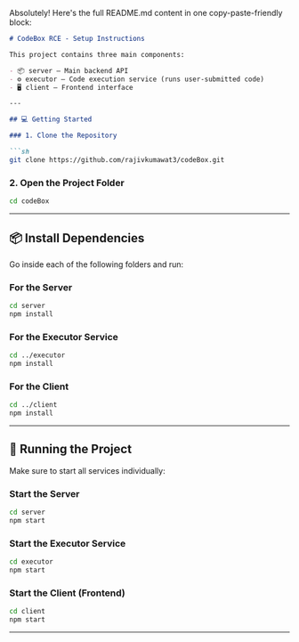 Absolutely! Here's the full README.md content in one copy-paste-friendly block:

````markdown
# CodeBox RCE - Setup Instructions

This project contains three main components:

- 📦 server – Main backend API
- ⚙️ executor – Code execution service (runs user-submitted code)
- 🖥️ client – Frontend interface

---

## 💻 Getting Started

### 1. Clone the Repository

```sh
git clone https://github.com/rajivkumawat3/codeBox.git
````

### 2. Open the Project Folder

```sh
cd codeBox
```

---

## 📦 Install Dependencies

Go inside each of the following folders and run:

### For the Server

```sh
cd server
npm install
```

### For the Executor Service

```sh
cd ../executor
npm install
```

### For the Client

```sh
cd ../client
npm install
```

---

## 🚀 Running the Project

Make sure to start all services individually:

### Start the Server

```sh
cd server
npm start
```

### Start the Executor Service

```sh
cd executor
npm start
```

### Start the Client (Frontend)

```sh
cd client
npm start
```


---

